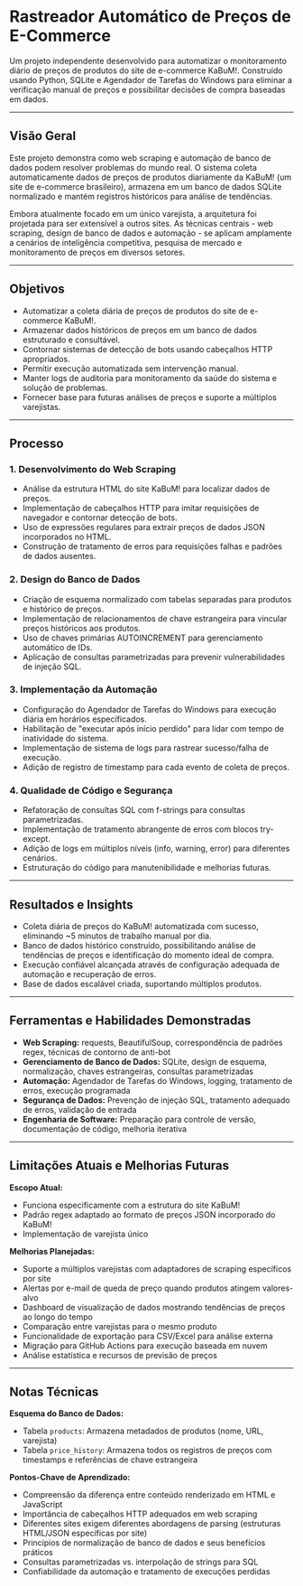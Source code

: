 # Rastreador Automático de Preços de E-Commerce
Um projeto independente desenvolvido para automatizar o monitoramento diário de preços de produtos do site de e-commerce KaBuM!. Construído usando Python, SQLite e Agendador de Tarefas do Windows para eliminar a verificação manual de preços e possibilitar decisões de compra baseadas em dados.

---

## Visão Geral
Este projeto demonstra como web scraping e automação de banco de dados podem resolver problemas do mundo real. O sistema coleta automaticamente dados de preços de produtos diariamente da KaBuM! (um site de e-commerce brasileiro), armazena em um banco de dados SQLite normalizado e mantém registros históricos para análise de tendências.

Embora atualmente focado em um único varejista, a arquitetura foi projetada para ser extensível a outros sites. As técnicas centrais - web scraping, design de banco de dados e automação - se aplicam amplamente a cenários de inteligência competitiva, pesquisa de mercado e monitoramento de preços em diversos setores.

---

## Objetivos
- Automatizar a coleta diária de preços de produtos do site de e-commerce KaBuM!.
- Armazenar dados históricos de preços em um banco de dados estruturado e consultável.
- Contornar sistemas de detecção de bots usando cabeçalhos HTTP apropriados.
- Permitir execução automatizada sem intervenção manual.
- Manter logs de auditoria para monitoramento da saúde do sistema e solução de problemas.
- Fornecer base para futuras análises de preços e suporte a múltiplos varejistas.

---

## Processo

### 1. Desenvolvimento do Web Scraping
- Análise da estrutura HTML do site KaBuM! para localizar dados de preços.
- Implementação de cabeçalhos HTTP para imitar requisições de navegador e contornar detecção de bots.
- Uso de expressões regulares para extrair preços de dados JSON incorporados no HTML.
- Construção de tratamento de erros para requisições falhas e padrões de dados ausentes.

### 2. Design do Banco de Dados
- Criação de esquema normalizado com tabelas separadas para produtos e histórico de preços.
- Implementação de relacionamentos de chave estrangeira para vincular preços históricos aos produtos.
- Uso de chaves primárias AUTOINCREMENT para gerenciamento automático de IDs.
- Aplicação de consultas parametrizadas para prevenir vulnerabilidades de injeção SQL.

### 3. Implementação da Automação
- Configuração do Agendador de Tarefas do Windows para execução diária em horários especificados.
- Habilitação de "executar após início perdido" para lidar com tempo de inatividade do sistema.
- Implementação de sistema de logs para rastrear sucesso/falha de execução.
- Adição de registro de timestamp para cada evento de coleta de preços.

### 4. Qualidade de Código e Segurança
- Refatoração de consultas SQL com f-strings para consultas parametrizadas.
- Implementação de tratamento abrangente de erros com blocos try-except.
- Adição de logs em múltiplos níveis (info, warning, error) para diferentes cenários.
- Estruturação do código para manutenibilidade e melhorias futuras.

---

## Resultados e Insights
- Coleta diária de preços do KaBuM! automatizada com sucesso, eliminando ~5 minutos de trabalho manual por dia.
- Banco de dados histórico construído, possibilitando análise de tendências de preços e identificação do momento ideal de compra.
- Execução confiável alcançada através de configuração adequada de automação e recuperação de erros.
- Base de dados escalável criada, suportando múltiplos produtos.

---

## Ferramentas e Habilidades Demonstradas
- **Web Scraping:** requests, BeautifulSoup, correspondência de padrões regex, técnicas de contorno de anti-bot
- **Gerenciamento de Banco de Dados:** SQLite, design de esquema, normalização, chaves estrangeiras, consultas parametrizadas
- **Automação:** Agendador de Tarefas do Windows, logging, tratamento de erros, execução programada
- **Segurança de Dados:** Prevenção de injeção SQL, tratamento adequado de erros, validação de entrada
- **Engenharia de Software:** Preparação para controle de versão, documentação de código, melhoria iterativa

---

## Limitações Atuais e Melhorias Futuras
**Escopo Atual:**
- Funciona especificamente com a estrutura do site KaBuM!
- Padrão regex adaptado ao formato de preços JSON incorporado do KaBuM!
- Implementação de varejista único

**Melhorias Planejadas:**
- Suporte a múltiplos varejistas com adaptadores de scraping específicos por site
- Alertas por e-mail de queda de preço quando produtos atingem valores-alvo
- Dashboard de visualização de dados mostrando tendências de preços ao longo do tempo
- Comparação entre varejistas para o mesmo produto
- Funcionalidade de exportação para CSV/Excel para análise externa
- Migração para GitHub Actions para execução baseada em nuvem
- Análise estatística e recursos de previsão de preços

---

## Notas Técnicas
**Esquema do Banco de Dados:**
- Tabela `products`: Armazena metadados de produtos (nome, URL, varejista)
- Tabela `price_history`: Armazena todos os registros de preços com timestamps e referências de chave estrangeira

**Pontos-Chave de Aprendizado:**
- Compreensão da diferença entre conteúdo renderizado em HTML e JavaScript
- Importância de cabeçalhos HTTP adequados em web scraping
- Diferentes sites exigem diferentes abordagens de parsing (estruturas HTML/JSON específicas por site)
- Princípios de normalização de banco de dados e seus benefícios práticos
- Consultas parametrizadas vs. interpolação de strings para SQL
- Confiabilidade da automação e tratamento de execuções perdidas
